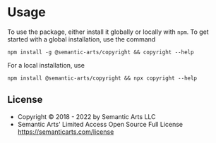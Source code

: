# Usage

To use the package, either install it globally or locally with `npm`. To get started with a global installation, use the command

```
npm install -g @semantic-arts/copyright && copyright --help
```

For a local installation, use

```
npm install @semantic-arts/copyright && npx copyright --help
```

## License

- Copyright © 2018 - 2022 by Semantic Arts LLC
- Semantic Arts' Limited Access Open Source Full License https://semanticarts.com/license
